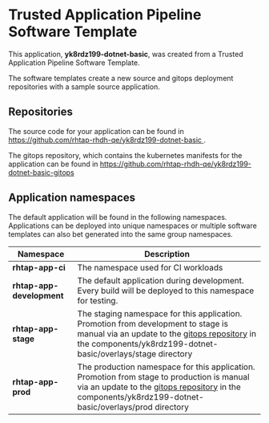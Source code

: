 # Trusted Application Pipeline Software Template

This application, **yk8rdz199-dotnet-basic**, was created from a Trusted Application Pipeline Software Template.

The software templates create a new source and gitops deployment repositories with a sample source application. 

## Repositories

The source code for your application can be found in [https://github.com/rhtap-rhdh-qe/yk8rdz199-dotnet-basic ](https://github.com/rhtap-rhdh-qe/yk8rdz199-dotnet-basic ).
 
The gitops repository, which contains the kubernetes manifests for the application can be found in 
[https://github.com/rhtap-rhdh-qe/yk8rdz199-dotnet-basic-gitops ](https://github.com/rhtap-rhdh-qe/yk8rdz199-dotnet-basic-gitops ) 

## Application namespaces 

The default application will be found in the following namespaces. Applications can be deployed into unique namespaces or multiple software templates can also bet generated into the same group namespaces.  

|  Namespace   |  Description   |  
| -------- | -------- |
| **rhtap-app-ci** | The namespace used for CI workloads |
| **rhtap-app-development** | The default application during development. Every build will be deployed to this namespace for testing. |
| **rhtap-app-stage** | The staging namespace for this application. Promotion from development to stage is manual via an update to the [gitops repository](https://github.com/rhtap-rhdh-qe/yk8rdz199-dotnet-basic-gitops ) in the components/yk8rdz199-dotnet-basic/overlays/stage directory |
| **rhtap-app-prod** | The production namespace for this application. Promotion from stage to production is manual via an update to the [gitops repository](https://github.com/rhtap-rhdh-qe/yk8rdz199-dotnet-basic-gitops ) in the components/yk8rdz199-dotnet-basic/overlays/prod directory |